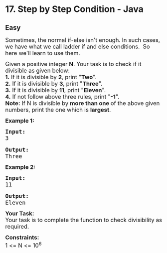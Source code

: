 # 17. Step by Step Condition - Java
## Easy 
<div class="problem-statement">
                <p></p><p><span style="font-size:18px">Sometimes, the normal if-else isn't enough. In such cases, we have what we call ladder if and else conditions.&nbsp; So here we'll learn to use them.</span></p>

<p><span style="font-size:18px">Given a positive integer <strong>N</strong>. Your task is to check if it divisible as given below:<br>
<strong>1.</strong> If it is divisible by <strong>2</strong>, print "<strong>Two</strong>".<br>
<strong>2.</strong> If it is divisible by <strong>3</strong>, print "<strong>Three</strong>".<br>
<strong>3.</strong> If it is divisible by <strong>11</strong>, print "<strong>Eleven</strong>".<br>
<strong>4.</strong> If not follow above three rules, print "<strong>-1</strong>".<br>
<strong>Note:</strong> If N is divisible by <strong>more than one </strong>of the above given numbers, print the one which is <strong>largest</strong>.</span></p>

<p><strong><span style="font-size:18px">Example 1:</span></strong></p>

<pre><span style="font-size:18px"><strong>Input:</strong>
3</span>

<span style="font-size:18px"><strong>Output:</strong>
Three
</span></pre>

<p><strong><span style="font-size:18px">Example 2:</span></strong></p>

<pre><span style="font-size:18px"><strong>Input:</strong>
11</span>

<span style="font-size:18px"><strong>Output:</strong>
Eleven</span></pre>

<p><span style="font-size:18px"><strong>Your Task:</strong><br>
Your task is to complete the function to check divisibility as required.</span></p>

<p><span style="font-size:18px"><strong>Constraints:</strong><br>
1 &lt;= N &lt;= 10<sup>6</sup></span></p>
 <p></p>
            </div>